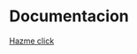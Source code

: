 <h1>Documentacion</h1>
<a href="https://www.notion.so/Prueba-50aba63180bc4d4a82b342b9ed987896">Hazme click</a>
